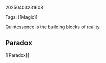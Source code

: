 20250403231608

Tags: [[Magic]]

Quintessence is the building blocks of reality. 

## Paradox
[[Paradox]] 